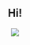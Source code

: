 <div align="center">

## Hi!
<!--  ![header](https://capsule-render.vercel.app/api?type=slice&color=auto&height=100&section=header&text=Fnzl54&fontSize=50) -->
<!-- [![Top Langs](https://github-readme-stats.vercel.app/api/top-langs/?username=fnzl54)](https://github.com/fnzl54/github-readme-stats) -->
<!-- [![Anurag's GitHub stats](https://github-readme-stats.vercel.app/api?username=fnzl54)](https://github.com/fnzl54/github-readme-stats) -->
  

<a href="https://holly-nest-ca8.notion.site/Development-Note-1c7bd78ac41d40eb9cf99485fdb09135"><img src="https://img.shields.io/badge/Note-ffffff?style=flat-square&logo=notion&logoColor=black"/></a>

  </div>
